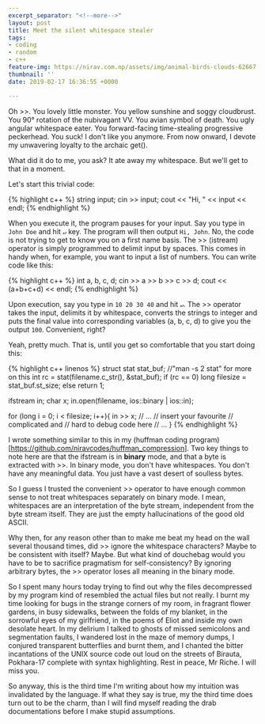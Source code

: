 ```yaml
---
excerpt_separator: "<!--more-->"
layout: post
title: Meet the silent whitespace stealer
tags:
- coding
- random
- c++
feature-img: https://nirav.com.np/assets/img/animal-birds-clouds-62667.jpg
thumbnail: ''
date: 2019-02-17 16:36:55 +0000

---
```

Oh >>. You lovely little monster. You yellow sunshine and soggy cloudbrust. You 90° rotation of the nubivagant VV. You avian symbol of death. You ugly angular whitespace eater. You forward-facing time-stealing progressive peckerhead. You suck! I don't like you anymore. From now onward, I devote my unwavering loyalty to the archaic get().
<!--more-->

What did it do to me, you ask? It ate away my whitespace. But we'll get to that in a moment.

Let's start this trivial code:

{% highlight c++ %}
string input;
cin >> input;
cout << "Hi, " << input << endl;
{% endhighlight %}

When you execute it, the program pauses for your input. Say you type in `John Doe` and hit `↵` key. The program will then output `Hi, John`. No, the code is not trying to get to know you on a first name basis. The >> (istream) operator is simply programmed to delimit input by spaces. This comes in handy when, for example, you want to input a list of numbers. You can write code like this:

{% highlight c++ %}
int a, b, c, d;
cin >> a >> b >> c >> d;
cout << (a+b+c+d) << endl;
{% endhighlight %}

Upon execution, say you type in `10 20 30 40` and hit `↵`. The >> operator takes the input, delimits it by whitespace, converts the strings to integer and puts the final value into corresponding variables (a, b, c, d) to give you the output `100`. Convenient, right?

Yeah, pretty much. That is, until you get so comfortable that you start doing this:

{% highlight c++ linenos %}
struct stat stat_buf; //"man -s 2 stat" for more on this
int rc = stat(filename.c_str(), &stat_buf);
if (rc == 0)
long filesize = stat_buf.st_size;
else
return 1;

ifstream in;
char x;
in.open(filename, ios::binary | ios::in);
    
for (long i = 0; i < filesize; i++){
    in >> x;
    // ...
    // insert your favourite
    // complicated and
    // hard to debug code here
    // ...
}
{% endhighlight %}

I wrote something similar to this in my (huffman coding program)[https://github.com/niravcodes/huffman_compression]. Two key things to note here are that the ifstream is in **binary** mode, and that a byte is extracted with >>. In binary mode, you don't have whitespaces. You don't have any meaningful data. You just have a vast desert of soulless bytes.

So I guess I trusted the convenient >> operator to have enough common sense to not treat whitespaces separately on binary mode. I mean, whitespaces are an interpretation of the byte stream, independent from the byte stream itself. They are just the empty hallucinations of the good old ASCII. 

Why then, for any reason other than to make me beat my head on the wall several thousand times, did >> ignore the whitespace characters? Maybe to be consistent with itself? Maybe. But what kind of douchebag would you have to be to sacrifice pragmatism for self-consistency? By ignoring arbitrary bytes, the >> operator loses all meaning in the binary mode. 

So I spent many hours today trying to find out why the files decompressed by my program kind of resembled the actual files but not really. I burnt my time looking for bugs in the strange corners of my room, in fragrant flower gardens, in busy sidewalks, between the folds of my blanket, in the sorrowful eyes of my girlfriend, in the poems of Eliot and inside my own desolate heart. In my delirium I talked to ghosts of missed semicolons and segmentation faults, I wandered lost in the maze of memory dumps, I conjured transparent butterflies and burnt them, and I chanted the bitter incantations of the UNIX source code out loud on the streets of Birauta, Pokhara-17 complete with syntax highlighting. Rest in peace, Mr Riche. I will miss you.

So anyway, this is the third time I'm writing about how my intuition was invalidated by the language. If what they say is true, my the third time does turn out to be the charm, than I will find myself reading the drab documentations before I make stupid assumptions.